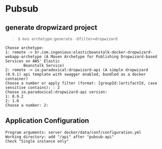 # Pubsub

## generate dropwizard project

> `$ mvn archetype:generate -Dfilter=dropwizard`

```
Choose archetype:
1: remote -> br.com.ingenieux:elasticbeanstalk-docker-dropwizard-webapp-archetype (A Maven Archetype for Publishing Dropwizard-based Services on AWS' Elastic
        Beanstalk Service)
2: remote -> io.paradoxical:dropwizard-api (A simple dropwizard (0.9.1) api template with swagger enabled, bundled as a docker container)
Choose a number or apply filter (format: [groupId:]artifactId, case sensitive contains): : 2
Choose io.paradoxical:dropwizard-api version:
1: 0.9.2
2: 1.0
Choose a number: 2:
```

## Application Configuration

```
Program arguments: server docker/data/conf/configuration.yml
Working directory: add "/api" after "pubsub-api"
Check "Single instance only"
```

